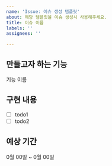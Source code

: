 ```yaml
---
name: 'Issue: 이슈 생성 템플릿'
about: 해당 템플릿을 이슈 생성시 사용해주세요.
title: 이슈 이름
labels: ''
assignees: ''

---
```


## 만들고자 하는 기능
기능 이름

## 구현 내용
- [ ] todo1
- [ ] todo2

## 예상 기간
0월 00일 ~ 0월 00일
